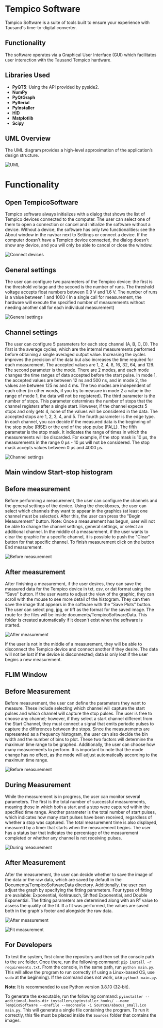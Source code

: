 # Tempico Software

Tampico Software is a suite of tools built to ensure your experience with Tausand's time-to-digital converter.

## Functionality
The software operates via a Graphical User Interface (GUI) which facilitates user interaction with the Tausand Tempico hardware.

## Libraries Used
- **PyQT5**: Using the API provided by pyside2.
- **NumPy**
- **PyQtGraph**
- **PySerial**
- **PyInstaller**
- **HID**
- **Matplotlib**
- **Scipy**

## UML Overview

The UML diagram provides a high-level approximation of the application’s design structure.

![UML](https://github.com/Tausand-dev/TempicoSoftware/blob/FLIMtest/Sources/Tempico1.1ClassDiagram.jpeg)

# Functionality

## Open TempicoSoftware  
Tempico software always initializes with a dialog that shows the list of Tempico devices connected to the computer. The user can select one of them to open a connection or cancel and initialize the software without a device. Without a device, the software has only two functionalities: see the About window in the navbar next to Settings or connect a device. If the computer doesn't have a Tempico device connected, the dialog doesn't show any device, and you will only be able to cancel or close the window.

![Connect devices](https://github.com/Tausand-dev/TempicoSoftware/blob/FLIMtest/Sources/Dialog.png)

## General settings

The user can configure two parameters of the Tempico device: the first is the threshold voltage and the second is the number of runs. The threshold voltage accepts float numbers between 0.9 V and 1.6 V. The number of runs is a value between 1 and 1000 ( In a single call for measurement, the hardware will execute the specified number of measurements without needing another call for each individual measurement)

![General settings](https://github.com/Tausand-dev/TempicoSoftware/blob/FLIMtest/Sources/generalsettings.png)

## Channel settings
The user can configure 5 parameters for each stop channel (A, B, C, D). The first is the average cycles, which are the internal measurements performed before obtaining a single averaged output value. Increasing the cycles improves the precision of the data but also increases the time required for each measurement. The accepted values are 1, 2, 4, 8, 16, 32, 64, and 128.
The second parameter is the mode. There are 2 modes, and each mode changes the time ranges of data accepted before the start pulse. In mode 1, the accepted values are between 12 ns and 500 ns, and in mode 2, the values are between 125 ns and 4 ms. The two modes are independent of each other (in other words, if you try to measure in mode 2 a value in the range of mode 1, the data will not be registered).
The third parameter is the number of stops. This parameter determines the number of stops that the channel registers after a single start. However, if the channel expects 5 stops and only gets 4, none of the values will be considered in the data. The accepted stops are 1, 2, 3, 4, and 5.
The fourth parameter is the edge type. In each channel, you can decide if the measured data is the beginning of the stop pulse (RISE) or the end of the stop pulse (FALL).
The fifth parameter is the stop mask. It indicates the range of times in which the measurements will be discarded. For example, if the stop mask is 10 µs, the measurements in the range 0 µs - 10 µs will not be considered. The stop mask accepts values between 0 µs and 4000 µs.

![Channel settings](https://github.com/Tausand-dev/TempicoSoftware/blob/FLIMtest/Sources/generalsettings.png)

## Main window Start-stop histogram

## Before measurement

Before performing a measurement, the user can configure the channels and the general settings of the device. Using the checkboxes, the user can select which channels they want to appear in the graphics (at least one channel must be selected). After this, the user can press the "Begin Measurement" button. Note: Once a measurement has begun, user will not be able to change the channel settings, general settings, or select an additional channel. In the middle of a measurement, if the user wants to clear the graphic for a specific channel, it is possible to push the "Clear" button for that specific channel. To finish measurement click on the button End measurement.

![Before measurement](https://github.com/Tausand-dev/TempicoSoftware/blob/FLIMtest/Sources/main.png)

## After measurement

After finishing a measurement, if the user desires, they can save the measured data for the Tempico device in txt, csv, or dat format using the "Save" button. If the user wants to adjust the view of the graphic, they can scroll with the mouse to see more detail of the histogram. They can then save the image that appears in the software with the "Save Plots" button. The user can select png, jpg, or tiff as the format for the saved image. The route for the files will be inside documents/TempicoSoftwareData. This folder is created automatically if it doesn't exist when the software is started.

![After measurement](https://github.com/Tausand-dev/TempicoSoftware/blob/FLIMtest/Sources/postmeasurementStartStop.png)

If the user is not in the middle of a measurement, they will be able to disconnect the Tempico device and connect another if they desire. The data will not be lost if the device is disconnected; data is only lost if the user begins a new measurement.

## FLIM Window
## Before Measurement

Before measurement, the user can define the parameters they want to measure. These include selecting which channel will capture the start pulses and which channel will capture the stop pulses. The user is free to choose any channel; however, if they select a start channel different from the Start Channel, they must connect a signal that emits periodic pulses to capture the differences between the stops. Since the measurements are represented as a frequency histogram, the user can also decide the bin width and the number of bins to plot. These two factors will determine the maximum time range to be graphed. Additionally, the user can choose how many measurements to perform. It is important to note that the mode change has no effect, as the mode will adjust automatically according to the maximum time range.

![Before measurement](https://github.com/Tausand-dev/TempicoSoftware/blob/FLIMtest/Sources/PreMeasurement.png)

## During Measurement

While the measurement is in progress, the user can monitor several parameters. The first is the total number of successful measurements, meaning those in which both a start and a stop were captured within the specified time range. Another parameter is the total number of start pulses, which indicates how many start pulses have been received, regardless of whether a stop was captured. The total measurement time is also displayed, measured by a timer that starts when the measurement begins. The user has a status bar that indicates the percentage of the measurement completed or whether any channel is not receiving pulses.

![During measurement](https://github.com/Tausand-dev/TempicoSoftware/blob/FLIMtest/Sources/MientrasMedicion.png)

## After Measurement

After the measurement, the user can decide whether to save the image of the data or the raw data, which are saved by default in the Documents/TempicoSoftwareData directory. Additionally, the user can adjust the graph by specifying the fitting parameters. Four types of fitting are available: Exponential, Kohlrausch, Shifted Exponential, and Double Exponential. The fitting parameters are determined along with an R² value to assess the quality of the fit. If a fit was performed, the values are saved both in the graph's footer and alongside the raw data.

![After measurement](https://github.com/Tausand-dev/TempicoSoftware/blob/FLIMtest/Sources/Postmeasurement.png)

![Fit measurement](https://github.com/Tausand-dev/TempicoSoftware/blob/FLIMtest/Sources/AfterFit.png)

## For Developers

To test the system, first clone the repository and then set the console path to the `src` folder. Once there, run the following command: `pip install -r requirements.txt`. From the console, in the same path, run `python main.py`. This will allow the program to run correctly (if using a Linux-based OS, use `sudo` at the beginning). If the command does not work, use `python3 main.py`. 

**Note**: It is recommended to use Python version 3.8.10 (32-bit).

To generate the executable, run the following command: `pyinstaller --additional-hooks-dir installers/pyinstaller_hooks/ --name TempicoSoftware --onefile --noconsole -i Sources/abacus_small.ico main.py`. This will generate a single file containing the program. To run it correctly, this file must be placed inside the `Sources` folder that contains the images.


